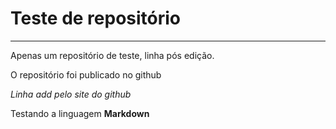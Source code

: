 # Teste de repositório
---
 Apenas um repositório de teste, linha pós edição.

 O repositório foi publicado no github

 *Linha add pelo site do github*

 Testando a linguagem **Markdown**
